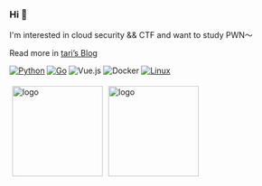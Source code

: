 ### Hi 👋

I'm interested in cloud security && CTF and want to study PWN～

Read more in [tari’s Blog](https://tari.moe)

[![Python](https://img.shields.io/badge/-Python-3776AB?style=flat-square&logo=python&logoColor=ffffff)](https://www.python.org/)
[![Go](https://img.shields.io/badge/-Golang-2496ED?style=flat-square&logo=Go&logoColor=ffffff)](https://go.dev/)
![Vue.js](https://img.shields.io/badge/-Vue.js-4FC08D?style=flat-square&logo=Vue.js&logoColor=ffffff)
![Docker](https://img.shields.io/badge/Docker-2496ED?style=flat-square&logo=docker&logoColor=ffffff)
[![Linux](https://img.shields.io/badge/-Linux-333333?style=flat-square&logo=linux&logoColor=white)](https://www.linuxfoundation.org/)

<img src="https://github-readme-stats.vercel.app/api?username=tarimoe&show_icons=true&count_private=true" alt="logo" height="160" align="left" style="margin: 5px; margin-bottom: 20px;" />

<img src="https://github-readme-stats.vercel.app/api/top-langs/?username=tarimoe&layout=compact&hide=html,css,javascript&count_private=true" alt="logo" height="160" align="left" style="margin: 5px; margin-bottom: 20px;">

<!--
**tarimoe/tarimoe** is a ✨ _special_ ✨ repository because its `README.md` (this file) appears on your GitHub profile.

Here are some ideas to get you started:

- 🔭 I’m currently working on ...
- 🌱 I’m currently learning ...
- 👯 I’m looking to collaborate on ...
- 🤔 I’m looking for help with ...
- 💬 Ask me about ...
- 📫 How to reach me: ...
- 😄 Pronouns: ...
- ⚡ Fun fact: ...
-->
